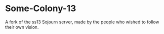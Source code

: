 # Some-Colony-13
A fork of the ss13 Sojourn server, made by the people who wished to follow their own vision.
